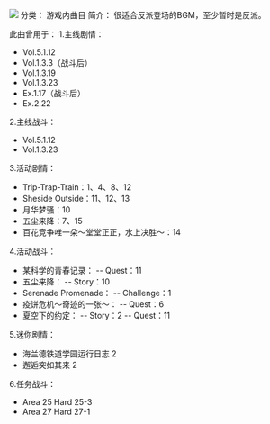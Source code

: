 ![](//static.kivo.wiki/images/music/cover/7lge83QcbpxGqsLRKflWpLvAOxtW0sXj.png)
分类： 游戏内曲目
简介：
很适合反派登场的BGM，至少暂时是反派。

此曲曾用于：
1.主线剧情：
 - Vol.5.1.12
 - Vol.1.3.3（战斗后）
 - Vol.1.3.19
 - Vol.1.3.23
 - Ex.1.17（战斗后）
 - Ex.2.22

2.主线战斗：
 - Vol.5.1.12
 - Vol.1.3.23

3.活动剧情：
 - Trip-Trap-Train：1、4、8、12
 - Sheside Outside：11、12、13
 - 月华梦骚：10
 - 五尘来降：7、15
 - 百花竞争唯一朵～堂堂正正，水上决胜～：14

4.活动战斗：
 - 某科学的青春记录：
 -- Quest：11
 - 五尘来降：
 -- Story：10
 - Serenade Promenade：
 -- Challenge：1
 - 疫饼危机～奇迹的一张～：
 -- Quest：6
 - 夏空下的约定：
 -- Story：2
 -- Quest：11

5.迷你剧情：
 - 海兰德铁道学园运行日志 2
 - 邂逅突如其来 2

6.任务战斗：
 - Area 25 Hard 25-3
 - Area 27 Hard 27-1

